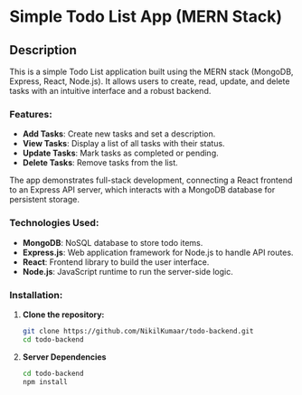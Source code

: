 # Simple Todo List App (MERN Stack)

## Description

This is a simple Todo List application built using the MERN stack (MongoDB, Express, React, Node.js). It allows users to create, read, update, and delete tasks with an intuitive interface and a robust backend.

### Features:
- **Add Tasks**: Create new tasks and set a description.
- **View Tasks**: Display a list of all tasks with their status.
- **Update Tasks**: Mark tasks as completed or pending.
- **Delete Tasks**: Remove tasks from the list.
  
The app demonstrates full-stack development, connecting a React frontend to an Express API server, which interacts with a MongoDB database for persistent storage.

### Technologies Used:
- **MongoDB**: NoSQL database to store todo items.
- **Express.js**: Web application framework for Node.js to handle API routes.
- **React**: Frontend library to build the user interface.
- **Node.js**: JavaScript runtime to run the server-side logic.
  
### Installation:

1. **Clone the repository:**

   ```bash
   git clone https://github.com/NikilKumaar/todo-backend.git
   cd todo-backend

2. **Server Dependencies**
   ```bash
   cd todo-backend
   npm install


